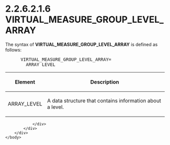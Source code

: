 <html dir="LTR" xmlns:mshelp="http://msdn.microsoft.com/mshelp" xmlns:ddue="http://ddue.schemas.microsoft.com/authoring/2003/5" xmlns:xlink="http://www.w3.org/1999/xlink" xmlns:tool="http://www.microsoft.com/tooltip">
    <head>
        <meta http-equiv="Content-Type" content="text/html; CHARSET=utf-8"></meta>
        <meta name="save" content="history"></meta>
        <title>2.2.6.2.1.6 VIRTUAL_MEASURE_GROUP_LEVEL_ARRAY</title>
        <xml>
            <mshelp:toctitle title="2.2.6.2.1.6 VIRTUAL_MEASURE_GROUP_LEVEL_ARRAY"></mshelp:toctitle>
            <mshelp:rltitle title="[MS-SSAS8]: VIRTUAL_MEASURE_GROUP_LEVEL_ARRAY"></mshelp:rltitle>
            <mshelp:keyword index="A" term="9ae8c226-ef56-46b2-a0bd-042693427fff"></mshelp:keyword>
            <mshelp:attr name="DCSext.ContentType" value="open specification"></mshelp:attr>
            <mshelp:attr name="AssetID" value="9ae8c226-ef56-46b2-a0bd-042693427fff"></mshelp:attr>
            <mshelp:attr name="TopicType" value="kbRef"></mshelp:attr>
            <mshelp:attr name="DCSext.Title" value="[MS-SSAS8]: VIRTUAL_MEASURE_GROUP_LEVEL_ARRAY" />
        </xml>
    </head>
    <body>
        <div id="header">
            <h1 class="heading">2.2.6.2.1.6 VIRTUAL_MEASURE_GROUP_LEVEL_ARRAY</h1>
        </div>
        <div id="mainSection">
            <div id="mainBody">
                <div id="allHistory" class="saveHistory"></div>
                <div id="sectionSection0" class="section" name="collapseableSection">
                    

<p>The syntax of <b>VIRTUAL_MEASURE_GROUP_LEVEL_ARRAY</b> is
defined as follows:           </p>

<dl>
<dd>
<div><pre> VIRTUAL_MEASURE_GROUP_LEVEL_ARRAY=
   ARRAY_LEVEL
</pre></div>
</dd></dl>

<table>
 <thead>
  <tr>
   <th>
   <p>Element</p>
   </th>
   <th>
   <p>Description</p>
   </th>
  </tr>
 </thead>
 <tr>
  <td>
  <p>ARRAY_LEVEL</p>
  </td>
  <td>
  <p>A data structure that contains information about a
  level.</p>
  </td>
 </tr>
</table>

<p> </p>


                </div>
            </div>
        </div>
    </body>
</html>